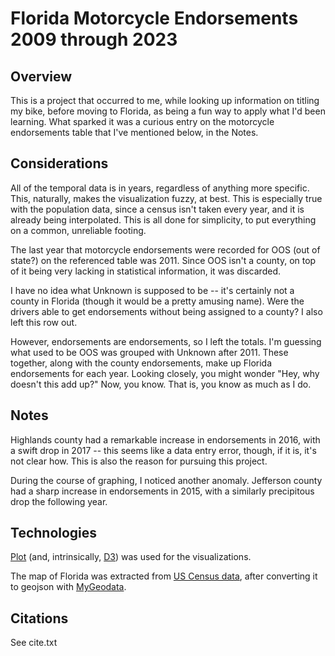 # Florida Motorcycle Endorsements 2009 through 2023

## Overview

This is a project that occurred to me, while looking up information on titling my bike, before moving to Florida, as being a fun way to apply what I'd been learning. What sparked it was a curious entry on the motorcycle endorsements table that I've mentioned below, in the Notes.

## Considerations

All of the temporal data is in years, regardless of anything more specific. This, naturally, makes the visualization fuzzy, at best. This is especially true with the population data, since a census isn't taken every year, and it is already being interpolated. This is all done for simplicity, to put everything on a common, unreliable footing.

The last year that motorcycle endorsements were recorded for OOS (out of state?) on the referenced table was 2011. Since OOS isn't a county, on top of it being very lacking in statistical information, it was discarded.

I have no idea what Unknown is supposed to be -- it's certainly not a county in Florida (though it would be a pretty amusing name). Were the drivers able to get endorsements without being assigned to a county? I also left this row out.

However, endorsements are endorsements, so I left the totals. I'm guessing what used to be OOS was grouped with Unknown after 2011. These together, along with the county endorsements, make up Florida endorsements for each year. Looking closely, you might wonder "Hey, why doesn't this add up?" Now, you know. That is, you know as much as I do.

## Notes

Highlands county had a remarkable increase in endorsements in 2016, with a swift drop in 2017 -- this seems like a data entry error, though, if it is, it's not clear how. This is also the reason for pursuing this project.

During the course of graphing, I noticed another anomaly. Jefferson county had a sharp increase in endorsements in 2015, with a similarly precipitous drop the following year.

## Technologies

[Plot](https://observablehq.com/plot/) (and, intrinsically, [D3](https://d3js.org/)) was used for the visualizations.

The map of Florida was extracted from [US Census data](https://www.census.gov/geographies/mapping-files/time-series/geo/cartographic-boundary.html), after converting it to geojson with [MyGeodata](https://mygeodata.cloud/).

## Citations

See cite.txt
